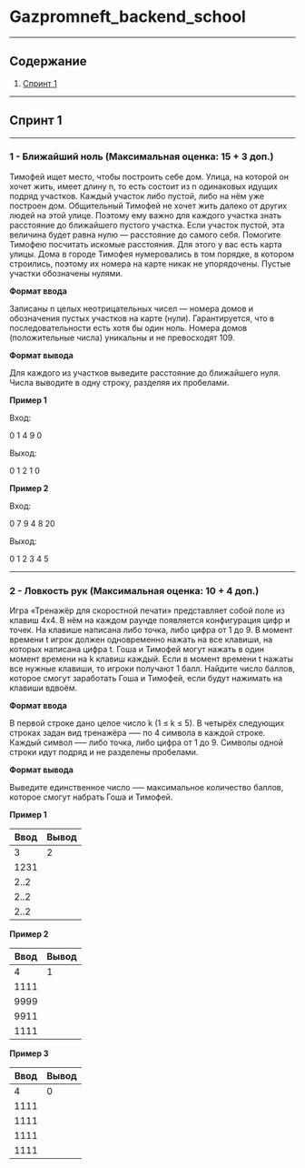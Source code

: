 # Gazpromneft_backend_school
---
## Содержание

1. [Спринт 1](#Спринт-1)
---
## Спринт 1
---
### 1 - Ближайший ноль (Максимальная оценка: 15 + 3 доп.)

Тимофей ищет место, чтобы построить себе дом. Улица, на которой он хочет жить, имеет длину n, то есть состоит из n
одинаковых идущих подряд участков. Каждый участок либо пустой, либо на нём уже построен дом.
Общительный Тимофей не хочет жить далеко от других людей на этой улице. Поэтому ему важно для каждого участка знать
расстояние до ближайшего пустого участка. Если участок пустой, эта величина будет равна нулю — расстояние до самого
себя.
Помогите Тимофею посчитать искомые расстояния. Для этого у вас есть карта улицы. Дома в городе Тимофея нумеровались в
том порядке, в котором строились, поэтому их номера на карте никак не упорядочены. Пустые участки обозначены нулями.

**Формат ввода**

Записаны n целых неотрицательных чисел — номера домов и обозначения пустых участков на карте (нули). Гарантируется, что
в последовательности есть хотя бы один ноль. Номера домов (положительные числа) уникальны и не превосходят 109.

**Формат вывода**

Для каждого из участков выведите расстояние до ближайшего нуля. Числа выводите в одну строку, разделяя их пробелами.

**Пример 1**

Вход:

0 1 4 9 0

Выход:

0 1 2 1 0

**Пример 2**

Вход:

0 7 9 4 8 20

Выход:

0 1 2 3 4 5

---
### 2 - Ловкость рук (Максимальная оценка: 10 + 4 доп.)

Игра «Тренажёр для скоростной печати» представляет собой поле из клавиш 4x4. В нём на каждом раунде появляется
конфигурация цифр и точек. На клавише написана либо точка, либо цифра от 1 до 9.
В момент времени t игрок должен одновременно нажать на все клавиши, на которых написана цифра t. Гоша и Тимофей могут
нажать в один момент времени на k клавиш каждый. Если в момент времени t нажаты все нужные клавиши, то игроки получают 1
балл.
Найдите число баллов, которое смогут заработать Гоша и Тимофей, если будут нажимать на клавиши вдвоём.

**Формат ввода**

В первой строке дано целое число k (1 ≤ k ≤ 5).
В четырёх следующих строках задан вид тренажёра –— по 4 символа в каждой строке. Каждый символ —– либо точка, либо цифра
от 1 до 9. Символы одной строки идут подряд и не разделены пробелами.

**Формат вывода**

Выведите единственное число –— максимальное количество баллов, которое смогут набрать Гоша и Тимофей.

**Пример 1**

| Ввод  | Вывод |
| ------------- | ------------- |
| 3  | 2  |
| 1231  |   |
| 2..2  |   |
| 2..2  |   |
| 2..2  |   |

**Пример 2**

| Ввод  | Вывод |
| ------------- | ------------- |
| 4  | 1  |
| 1111  |   |
| 9999  |   |
| 9911  |   |
| 1111  |   |

**Пример 3**

| Ввод  | Вывод |
| ------------- | ------------- |
| 4  | 0  |
| 1111  |   |
| 1111  |   |
| 1111  |   |
| 1111  |   |


